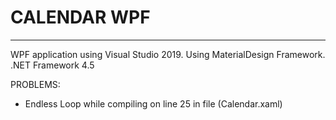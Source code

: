 # CALENDAR WPF 


****************************************************************************************

WPF application using Visual Studio 2019.
Using MaterialDesign Framework.
.NET Framework 4.5

PROBLEMS:
  - Endless Loop while compiling on line 25 in file (Calendar.xaml)
